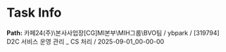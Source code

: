 # Task Info

**Path:** 카페24(주)\본사사업장\[CG]MI본부\MIH그룹\BVO팀 / ybpark / [319794] D2C 서비스 운영 관리 _ CS 처리 / 2025-09-01_00-00-00

